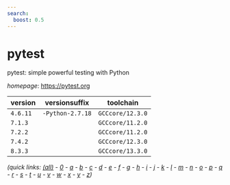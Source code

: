 ```yaml
---
search:
  boost: 0.5
---
```

# pytest

pytest: simple powerful testing with Python

*homepage*: <https://pytest.org>

version | versionsuffix | toolchain
--------|---------------|----------
``4.6.11`` | ``-Python-2.7.18`` | ``GCCcore/12.3.0``
``7.1.3`` |  | ``GCCcore/11.2.0``
``7.2.2`` |  | ``GCCcore/11.2.0``
``7.4.2`` |  | ``GCCcore/12.3.0``
``8.3.3`` |  | ``GCCcore/13.3.0``


*(quick links: [(all)](../index.md) - [0](../0/index.md) - [a](../a/index.md) - [b](../b/index.md) - [c](../c/index.md) - [d](../d/index.md) - [e](../e/index.md) - [f](../f/index.md) - [g](../g/index.md) - [h](../h/index.md) - [i](../i/index.md) - [j](../j/index.md) - [k](../k/index.md) - [l](../l/index.md) - [m](../m/index.md) - [n](../n/index.md) - [o](../o/index.md) - [p](../p/index.md) - [q](../q/index.md) - [r](../r/index.md) - [s](../s/index.md) - [t](../t/index.md) - [u](../u/index.md) - [v](../v/index.md) - [w](../w/index.md) - [x](../x/index.md) - [y](../y/index.md) - [z](../z/index.md))*


